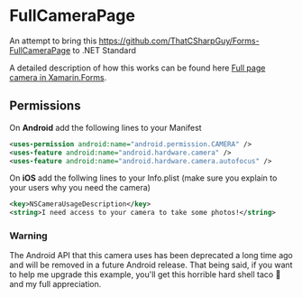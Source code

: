 # FullCameraPage
An attempt to bring this https://github.com/ThatCSharpGuy/Forms-FullCameraPage to .NET Standard

A detailed description of how this works can be found here [Full page camera in Xamarin.Forms](https://thatcsharpguy.com/post/full-camera-page.1/).  

## Permissions

On **Android** add the following lines to your Manifest

```xml
<uses-permission android:name="android.permission.CAMERA" />
<uses-feature android:name="android.hardware.camera" />
<uses-feature android:name="android.hardware.camera.autofocus" />
```

On **iOS** add the follwing lines to your Info.plist (make sure you explain to your users why you need the camera)

```xml
<key>NSCameraUsageDescription</key>
<string>I need access to your camera to take some photos!</string>
```

### Warning

The Android API that this camera uses has been deprecated a long time ago and will be removed in a future Android release. That being said, if you want to help me upgrade this example, you'll get this horrible hard shell taco 🌮 and my full appreciation.  
